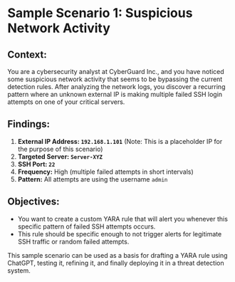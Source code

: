 # Sample Scenario 1: Suspicious Network Activity

## Context:

You are a cybersecurity analyst at CyberGuard Inc., and you have noticed some suspicious network activity that seems to be bypassing the current detection rules. After analyzing the network logs, you discover a recurring pattern where an unknown external IP is making multiple failed SSH login attempts on one of your critical servers.

## Findings:

1. **External IP Address: `192.168.1.101`** (Note: This is a placeholder IP for the purpose of this scenario)
2. **Targeted Server: `Server-XYZ`**
3. **SSH Port: `22`**
4. **Frequency:** High (multiple failed attempts in short intervals)
5. **Pattern:** All attempts are using the username `admin`

## Objectives:

- You want to create a custom YARA rule that will alert you whenever this specific pattern of failed SSH attempts occurs.
- This rule should be specific enough to not trigger alerts for legitimate SSH traffic or random failed attempts.

This sample scenario can be used as a basis for drafting a YARA rule using ChatGPT, testing it, refining it, and finally deploying it in a threat detection system.